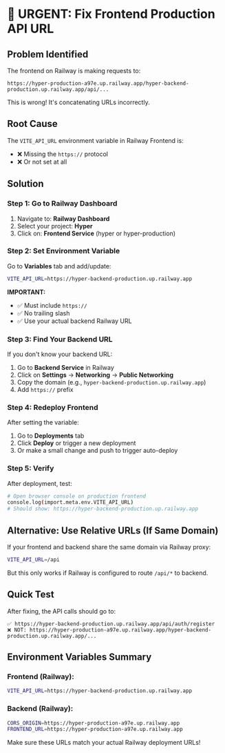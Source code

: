 # 🚨 URGENT: Fix Frontend Production API URL

## Problem Identified

The frontend on Railway is making requests to:
```
https://hyper-production-a97e.up.railway.app/hyper-backend-production.up.railway.app/api/...
```

This is wrong! It's concatenating URLs incorrectly.

## Root Cause

The `VITE_API_URL` environment variable in Railway Frontend is:
- ❌ Missing the `https://` protocol
- ❌ Or not set at all

## Solution

### Step 1: Go to Railway Dashboard

1. Navigate to: **Railway Dashboard**
2. Select your project: **Hyper**
3. Click on: **Frontend Service** (hyper or hyper-production)

### Step 2: Set Environment Variable

Go to **Variables** tab and add/update:

```bash
VITE_API_URL=https://hyper-backend-production.up.railway.app
```

**IMPORTANT:** 
- ✅ Must include `https://`
- ✅ No trailing slash
- ✅ Use your actual backend Railway URL

### Step 3: Find Your Backend URL

If you don't know your backend URL:

1. Go to **Backend Service** in Railway
2. Click on **Settings** → **Networking** → **Public Networking**
3. Copy the domain (e.g., `hyper-backend-production.up.railway.app`)
4. Add `https://` prefix

### Step 4: Redeploy Frontend

After setting the variable:
1. Go to **Deployments** tab
2. Click **Deploy** or trigger a new deployment
3. Or make a small change and push to trigger auto-deploy

### Step 5: Verify

After deployment, test:
```bash
# Open browser console on production frontend
console.log(import.meta.env.VITE_API_URL)
# Should show: https://hyper-backend-production.up.railway.app
```

## Alternative: Use Relative URLs (If Same Domain)

If your frontend and backend share the same domain via Railway proxy:

```bash
VITE_API_URL=/api
```

But this only works if Railway is configured to route `/api/*` to backend.

## Quick Test

After fixing, the API calls should go to:
```
✅ https://hyper-backend-production.up.railway.app/api/auth/register
❌ NOT: https://hyper-production-a97e.up.railway.app/hyper-backend-production.up.railway.app/...
```

## Environment Variables Summary

### Frontend (Railway):
```bash
VITE_API_URL=https://hyper-backend-production.up.railway.app
```

### Backend (Railway):
```bash
CORS_ORIGIN=https://hyper-production-a97e.up.railway.app
FRONTEND_URL=https://hyper-production-a97e.up.railway.app
```

Make sure these URLs match your actual Railway deployment URLs!
